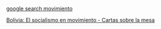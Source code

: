 
[google search movimiento](https://www.youtube.com/results?search_query=bolivia+movimiento+al+socialismo)

[Bolivia: El socialismo en movimiento - Cartas sobre la mesa](https://www.youtube.com/watch?v=3vE9NL-r2OI)
